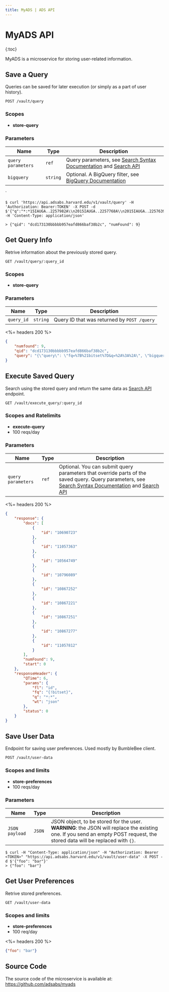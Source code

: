 ```yaml
---
title: MyADS | ADS API
---
```


# MyADS API

{:toc}

MyADS is a microservice for storing user-related information.


## Save a Query

Queries can be saved for later execution (or simply as a part of user history).

	POST /vault/query

### Scopes
 * **store-query**

### Parameters

Name | Type | Description
-----|------|--------------
`query parameters`|`ref` | Query parameters, see [Search Syntax Documentation](search/qlanguage) and [Search API](search)
`bigquery`|`string`| Optional. A BigQuery filter, see [BigQuery Documentation](search#bigquery)
`


``` command-line
$ curl 'https://api.adsabs.harvard.edu/v1/vault/query' -H 'Authorization: Bearer:TOKEN' -X POST -d $'{"q":"*:*15IAUGA..2257982A\\n2015IAUGA..2257768A\\n2015IAUGA..2257639R\\n2015ASPC..492..208G\\n2015ASPC..492..204F\\n2015ASPC..492..189A\\n2015ASPC..492..150T\\n2015ASPC..492...85E\\n2015ASPC..492...80H\\n2015AAS...22533656H"}' -H 'Content-Type: application/json'

> {"qid": "dcd173130bbbbb957eafd866baf38b2c", "numFound": 9}
```


## Get Query Info

Retrive information about the previously stored query.

	GET /vault/query/:query_id

### Scopes
 * **store-query**

### Parameters

Name | Type | Description
-----|------|--------------
`query_id`|`string` | Query ID that was returned by `POST /query`

<%= headers 200 %>
```json
{
    "numfound": 9,
    "qid": "dcd173130bbbbb957eafd866baf38b2c",
    "query": "{\"query\": \"fq=%7B%21bitset%7D&q=%2A%3A%2A\", \"bigquery\": \"bibcode\\n15ASPC..495..40015IAUGA..2257982A\\n2015IAUGA..2257768A\\n2015IAUGA..2257639R\\n2015ASPC..492..208G\\n2015ASPC..492..204F\\n2015ASPC..492..189A\\n2015ASPC..492..150T\\n2015ASPC..492...85E\\n2015ASPC..492...80H\\n2015AAS...22533656H\"}"
}
```

## Execute Saved Query

Search using the stored query and return the same data as [Search API](search) endpoint.

	GET /vault/execute_query/:query_id

### Scopes and Ratelimits
 * **execute-query**
 * 100 reqs/day

### Parameters

Name | Type | Description
-----|------|--------------
`query parameters`|`ref` | Optional. You can submit query parameters that override parts of the saved query. Query parameters, see [Search Syntax Documentation](search/qlanguage) and [Search API](search)

<%= headers 200 %>
```json
{
    "response": {
        "docs": [
            {
                "id": "10690723"
            },
            {
                "id": "11057363"
            },
            {
                "id": "10564749"
            },
            {
                "id": "10796089"
            },
            {
                "id": "10867252"
            },
            {
                "id": "10867221"
            },
            {
                "id": "10867251"
            },
            {
                "id": "10867277"
            },
            {
                "id": "11057812"
            }
        ],
        "numFound": 9,
        "start": 0
    },
    "responseHeader": {
        "QTime": 6,
        "params": {
            "fl": "id",
            "fq": "{!bitset}",
            "q": "*:*",
            "wt": "json"
        },
        "status": 0
    }
}
```

## Save User Data

Endpoint for saving user preferences. Used mostly by BumbleBee client.

	POST /vault/user-data

### Scopes and limits
 * **store-preferences**
 * 100 reqs/day

### Parameters

Name | Type | Description
-----|------|--------------
`JSON payload`|`JSON` | JSON object, to be stored for the user. **WARNING**: the JSON will replace the existing one. If you send an empty POST request, the stored data will be replaced with `{}`.



``` command-line
$ curl -H "Content-Type: application/json" -H "Authorization: Bearer <TOKEN>" "https://api.adsabs.harvard.edu/v1/vault/user-data" -X POST -d $'{"foo": "bar"}'
> {"foo": "bar"}
```

## Get User Preferences

Retrive stored preferences.

	GET /vault/user-data

### Scopes and limits
 * **store-preferences**
 * 100 req/day


<%= headers 200 %>
```json
{"foo": "bar"}
```

## Source Code

The source code of the microservice is available at: https://github.com/adsabs/myads
